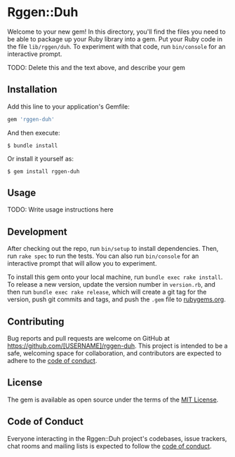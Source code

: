 # Rggen::Duh

Welcome to your new gem! In this directory, you'll find the files you need to be able to package up your Ruby library into a gem. Put your Ruby code in the file `lib/rggen/duh`. To experiment with that code, run `bin/console` for an interactive prompt.

TODO: Delete this and the text above, and describe your gem

## Installation

Add this line to your application's Gemfile:

```ruby
gem 'rggen-duh'
```

And then execute:

    $ bundle install

Or install it yourself as:

    $ gem install rggen-duh

## Usage

TODO: Write usage instructions here

## Development

After checking out the repo, run `bin/setup` to install dependencies. Then, run `rake spec` to run the tests. You can also run `bin/console` for an interactive prompt that will allow you to experiment.

To install this gem onto your local machine, run `bundle exec rake install`. To release a new version, update the version number in `version.rb`, and then run `bundle exec rake release`, which will create a git tag for the version, push git commits and tags, and push the `.gem` file to [rubygems.org](https://rubygems.org).

## Contributing

Bug reports and pull requests are welcome on GitHub at https://github.com/[USERNAME]/rggen-duh. This project is intended to be a safe, welcoming space for collaboration, and contributors are expected to adhere to the [code of conduct](https://github.com/[USERNAME]/rggen-duh/blob/master/CODE_OF_CONDUCT.md).


## License

The gem is available as open source under the terms of the [MIT License](https://opensource.org/licenses/MIT).

## Code of Conduct

Everyone interacting in the Rggen::Duh project's codebases, issue trackers, chat rooms and mailing lists is expected to follow the [code of conduct](https://github.com/[USERNAME]/rggen-duh/blob/master/CODE_OF_CONDUCT.md).
